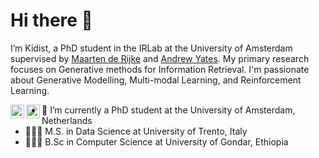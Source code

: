 # Hi there 👋 

I’m Kidist, a PhD student in the IRLab at the University of Amsterdam supervised by [Maarten de Rijke](https://staff.fnwi.uva.nl/m.derijke/) and [Andrew Yates](https://andrewyates.net/). My primary research focuses on Generative methods for Information Retrieval. I'm passionate about Generative Modelling, Multi-modal Learning, and Reinforcement Learning.

<a href="https://www.linkedin.com/in/kidistamde/">
  <img align="left" alt="Kidist Amde Linkdein" width="22px" src="https://cdn1.iconfinder.com/data/icons/logotypes/32/square-linkedin-512.png" />
</a>

<a href="https://github.com/kidist-amde?tab=repositories">
  <img align="left" alt="Kidist Amde Github" width="22px" src="https://cdn3.iconfinder.com/data/icons/social-rounded-2/72/GitHub-512.png" />
</a>
<!--
<a href="https://stackoverflow.com/users/9892738/giulio-mattolin">
  <img align="left" alt="Giulio Mattolin StackOverflow" width="22px" src="https://cdn0.iconfinder.com/data/icons/social-rounded/72/stackoverflow-512.png" />
</a>
<!--
<a href="https://instagram.com/giulio_mattolin/">
  <img align="left" alt="Giulio Mattolin Instagram" width="22px" src="https://cdn2.iconfinder.com/data/icons/social-media-applications/64/social_media_applications_3-instagram-512.png" />
</a>

<br/>

<!--
**kidist-amde/kidist-amde** is a ✨ _special_ ✨ repository because its `README.md` (this file) appears on your GitHub profile.

Here are some ideas to get you started:

- 🔭 I’m currently working on ...
- 🌱 I’m currently learning ...
- 👯 I’m looking to collaborate on ...
- 🤔 I’m looking for help with ...
- 💬 Ask me about ...
- 📫 How to reach me: ...
- 😄 Pronouns: ...
- ⚡ Fun fact: ...
-->

- 🔭 I’m currently a PhD student at the University of Amsterdam, Netherlands 
- 👩🏽‍🎓 M.S. in Data Science at University of Trento, Italy 
- 👩🏽‍🎓 B.Sc in Computer Science at University of Gondar, Ethiopia 
